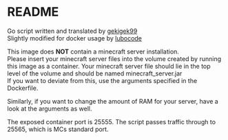# README

Go script written and translated by [gekigek99](https://github.com/gekigek99/minecraft-vanilla-server-hibernation)\
Slightly modified for docker usage by [lubocode](https://github.com/lubocode/minecraft-vanilla-server-hibernation)

This image does **NOT** contain a minecraft server installation.\
Please insert your minecraft server files into the volume created by running this image as a container.
Your minecraft server file should lie in the top level of the volume and should be named minecraft_server.jar\
If you want to deviate from this, use the arguments specified in the Dockerfile.

Similarly, if you want to change the amount of RAM for your server, have a look at the arguments as well.

The exposed container port is 25555. The script passes traffic through to 25565, which is MCs standard port.
